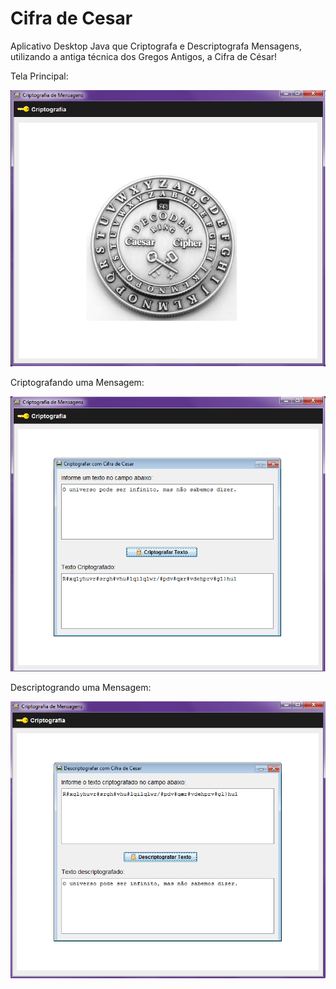 # Cifra de Cesar

Aplicativo Desktop Java que Criptografa e Descriptografa Mensagens, utilizando a antiga técnica dos Gregos Antigos, a Cifra de César!

Tela Principal:

![alt text](https://raw.githubusercontent.com/alissonjaques/cifra_de_cesar/main/Prints%20da%20Aplica%C3%A7%C3%A3o/principal.PNG)

Criptografando uma Mensagem:

![alt text](https://raw.githubusercontent.com/alissonjaques/cifra_de_cesar/main/Prints%20da%20Aplica%C3%A7%C3%A3o/criptografando.PNG)

Descriptogrando uma Mensagem:

![alt text](https://raw.githubusercontent.com/alissonjaques/cifra_de_cesar/main/Prints%20da%20Aplica%C3%A7%C3%A3o/descriptografando.PNG)

